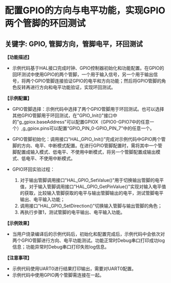 # 配置GPIO的方向与电平功能，实现GPIO两个管脚的环回测试
## 关键字: GPIO, 管脚方向，管脚电平，环回测试

**【功能描述】**
+ 示例代码基于HAL接口完成时钟、GPIO控制器初始化和功能配置。在GPIO的回环测试中使用GPIO的两个管脚，一个用于输入信号，另一个用于输出信号，将两个GPIO管脚连接验证GPIO的电平和方向功能；然后将GPIO管脚的角色反转再进行方向和电平功能验证，实现环回测试。

**【示例配置】**
+ GPIO管脚选择：示例代码中选择了两个GPIO管脚用于环回测试。也可以选择其他GPIO管脚用于环回测试，在"GPIO_Init()"接口中的"g_gpiox.baseAddress"可以配置GPIOX（GPIO0-GPIO7中的任意一个）,g_gpiox.pins可以配置“GPIO_PIN_0-GPIO_PIN_7”中的任意一个。
  
+ GPIO管脚初始化：调用接口"HAL_GPIO_Init()”完成对示例代码中GPIO两个管脚的方向、电平、中断模式配置。在进行GPIO管脚配置时，需将其中一个管脚配置成输入模式、低电平、不使用中断模式，将另一个管脚配置成输出模式、低电平、不使用中断模式。

+ GPIO环回实验过程： 
    1. 对于输出管脚调用接口"HAL_GPIO_SetValue()"用于切换输出管脚的电平值，对于输入管脚调用接口"HAL_GPIO_GetPinValue()"实现对输入电平值的获取，比较输入管脚获取的电平与输出管脚输出的电平，测试管脚电平输出、电平输入功能；
    2. 调用接口"HAL_GPIO_SetDirection()"切换输入管脚与输出管脚的角色；
    3. 再执行步骤1，测试管脚的电平输出、电平输入功能。

**【示例效果】**
+ 当用户烧录编译后的示例代码后，初始化和配置完成后，示例代码中会依次对两个GPIO管脚进行方向、电平功能测试。功能正常时Debug串口打印成功log信息；功能异常时Debug串口打印失败log信息。

**【注意事项】**
+ 示例代码使用UART0进行结果打印输出，需要对UART0配置。
+ 示例代码中使用GPIO两个管脚需连接在一起。